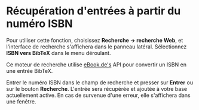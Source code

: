 Récupération d'entrées à partir du numéro ISBN
==============================================

Pour utiliser cette fonction, choisissez **Recherche -&gt; recherche Web**, et l'interface de recherche s'affichera dans le panneau latéral. Sélectionnez **ISBN vers BibTeX** dans le menu déroulant.

Ce moteur de recherche utilise [eBook.de's](ttp://www.ebook.de/) API pour convertir un ISBN en une entrée BibTeX.

Entrer le numéro ISBN dans le champ de recherche et presser sur **Entrer** ou sur le bouton **Recherche**. L'entrée sera récupérée et ajoutée à votre base actuellement active. En cas de survenue d'une erreur, elle s'affichera dans une fenêtre.
